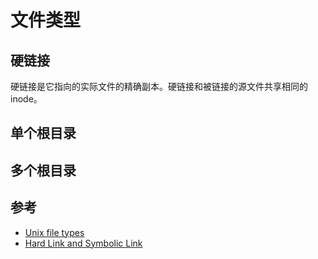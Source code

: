 # 文件类型

## 硬链接

硬链接是它指向的实际文件的精确副本。硬链接和被链接的源文件共享相同的inode。

## 单个根目录

## 多个根目录

## 参考

* [Unix file types](https://en.wikipedia.org/wiki/Unix_file_types)
* [Hard Link and Symbolic Link](https://medium.com/@meghamohan/hard-link-and-symbolic-link-3cad74e5b5dc)